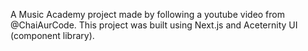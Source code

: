A Music Academy project made by following a youtube video from @ChaiAurCode. This project was built using Next.js and Aceternity UI (component library).